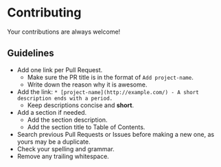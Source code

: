 # Contributing

Your contributions are always welcome!

## Guidelines

* Add one link per Pull Request.
    * Make sure the PR title is in the format of `Add project-name`.
    * Write down the reason why it is awesome.
* Add the link: `* [project-name](http://example.com/) - A short description ends with a period.`
    * Keep descriptions concise and **short**.
* Add a section if needed.
    * Add the section description.
    * Add the section title to Table of Contents.
* Search previous Pull Requests or Issues before making a new one, as yours may be a duplicate.
* Check your spelling and grammar.
* Remove any trailing whitespace.
